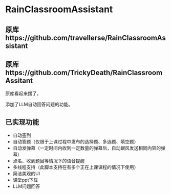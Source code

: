 # RainClassroomAssistant
## 原库https://github.com/travellerse/RainClassroomAssistant
## 原库https://github.com/TrickyDeath/RainClassroomAssitant

原库看起来摆了。

添加了LLM自动回答问题的功能。

## 已实现功能
 - 自动签到
 - 自动答题（仅限于上课过程中发布的选择题、多选题、填空题）
 - 自动发弹幕（一定时间内收到一定数量的弹幕后，自动跟风发送相同内容的弹幕）
 - 点名、收到题目等情况下的语音提醒
 - 多线程支持（此脚本支持在有多个正在上课课程的情况下使用）
 - 简洁美观的UI
 - 课堂ppt下载
 - LLM问题回答